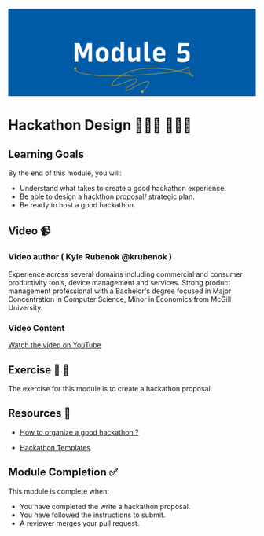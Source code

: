 ![Module 5 - Hackathon Design](../assets/images/module-5.png)

# Hackathon Design 👨🏾‍💻 👩🏾‍💻

## Learning Goals

By the end of this module, you will:
- Understand what takes to create a good hackathon experience.
- Be able to design a hackthon proposal/ strategic plan.
- Be ready to host a good hackathon.



## Video 📹

### Video author ( Kyle Rubenok @krubenok )

Experience across several domains including commercial and consumer productivity tools, device management and services. Strong product management professional with a Bachelor's degree focused in Major Concentration in Computer Science, Minor in Economics from McGill University.

### Video Content

[Watch the video on YouTube](https://www.youtube.com/watch?v=ohRSceQGZ4g)

## Exercise  📝 📖

The exercise for this module is to create a hackathon proposal.

## Resources  📖

- [How to organize a good hackathon ?](https://guide.mlh.io/)

- [Hackathon Templates](https://guide.mlh.io/general-information/creating-your-hackathon-schedule/general-mlh-tips)


## Module Completion ✅

This module is complete when:
-   You have completed the write a hackathon proposal.
-   You have followed the instructions to submit.
-   A reviewer merges your pull request.